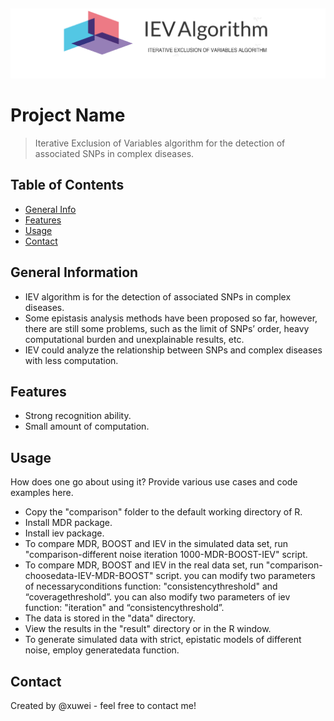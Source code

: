 ## 
![Logo](./logo.png)

# Project Name
> Iterative Exclusion of Variables algorithm for the detection of associated SNPs in complex diseases.


## Table of Contents
* [General Info](#general-information)
* [Features](#features)
* [Usage](#usage)
* [Contact](#contact)

## General Information
- IEV algorithm is for the detection of associated SNPs in complex diseases.
- Some epistasis analysis methods have been proposed so far, however, there are still some problems, such as the limit of SNPs’ order, heavy computational burden and unexplainable results, etc.
- IEV could analyze the relationship between SNPs and complex diseases with less computation.

## Features
- Strong recognition ability.
- Small amount of computation.


## Usage
How does one go about using it?
Provide various use cases and code examples here.
- Copy the "comparison" folder to the default working directory of R.
- Install MDR package.
- Install iev package.
- To compare MDR, BOOST and IEV in the simulated data set, run "comparison-different noise iteration 1000-MDR-BOOST-IEV" script.
- To compare MDR, BOOST and IEV in the real data set, run "comparison-choosedata-IEV-MDR-BOOST" script. you can modify two parameters of necessaryconditions function: "consistencythreshold" and “coveragethreshold”. you can also modify two parameters of iev function: "iteration" and “consistencythreshold”.
- The data is stored in the "data" directory.
- View the results in the "result" directory or in the R window.
- To generate simulated data with strict, epistatic models of different noise, employ generatedata function.


## Contact
Created by @xuwei - feel free to contact me!
